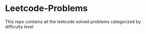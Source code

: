 # Leetcode-Problems
This repo contains all the leetcode solved problems categorized by difficulty level
